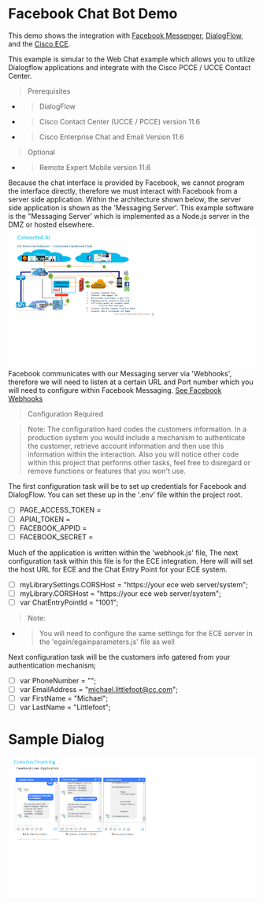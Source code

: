# Facebook Chat Bot Demo

This demo shows the integration with [Facebook Messenger](https://developers.facebook.com/),
[DialogFlow](https://console.api.ai), and the [Cisco ECE](https://www.cisco.com/c/en/us/support/docs/customer-collaboration/enterprise-chat-email/212332-enterprise-chat-and-email-ece-11-6-cus.html).

This example is simular to the Web Chat example which allows you to utilize Dialogflow applications and integrate with the Cisco PCCE / UCCE Contact Center.
>  Prerequisites
- >  DialogFlow 
- >  Cisco Contact Center (UCCE / PCCE) version 11.6
- >  Cisco Enterprise Chat and Email Version 11.6
  
>  Optional 
- > Remote Expert Mobile version 11.6
  
Because the chat interface is provided by Facebook, we cannot program the interface directly, therefore we must interact
with Facebook from a server side application. Within the architecture shown below, the server side application is shown 
as the 'Messaging Server'. This example software is the "Messaging Server' which is implemented as a Node.js server in the DMZ
or hosted elsewhere.
![F B Architecture](public/images/FB_Architecture.png)
Facebook communicates with our Messaging server via 'Webhooks', therefore we will need to listen at a certain URL and Port
number which you will need to configure within Facebook Messaging. [See Facebook Webhooks](https://developers.facebook.com/docs/messenger-platform/webhook)
 
>  Configuration Required

> Note: The configuration hard codes the customers information. In a production system you would include a mechanism
> to authenticate the customer, retrieve account information and then use this information within the interaction. Also
> you will notice other code within this project that performs other tasks, feel free to disregard or remove functions
> or features that you won't use.

The first configuration task will be to set up credentials for Facebook and DialogFlow. You can set these up in the
'.env' file within the project root.

- [ ] PAGE_ACCESS_TOKEN = 
- [ ] APIAI_TOKEN = 
- [ ] FACEBOOK_APPID = 
- [ ] FACEBOOK_SECRET = 

Much of the application is written within the 'webhook.js' file, The next configuration task within this file is 
for the ECE integration. Here will will set the host URL for ECE and the Chat Entry Point for your ECE system.

- [ ] myLibrarySettings.CORSHost = "https://your ece web server/system";
- [ ] myLibrary.CORSHost = "https://your ece web server/system";
- [ ] var ChatEntryPointId = "1001";

> Note:
- >  You will need to configure the same settings for the ECE server in the 'egain/egainparameters.js' file as well 
  
Next configuration task will be the customers info gatered from your authentication mechanism;

- [ ] var PhoneNumber = "";
- [ ] var EmailAddress = "michael.littlefoot@cc.com";
- [ ] var FirstName = "Michael";
- [ ] var LastName = "Littlefoot";

# Sample Dialog

![F B](public/images/FB.png)
